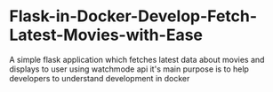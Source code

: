 # Flask-in-Docker-Develop-Fetch-Latest-Movies-with-Ease
A simple flask application which fetches latest data about movies and displays to user using watchmode api  it's main purpose is to help developers to understand development in docker
